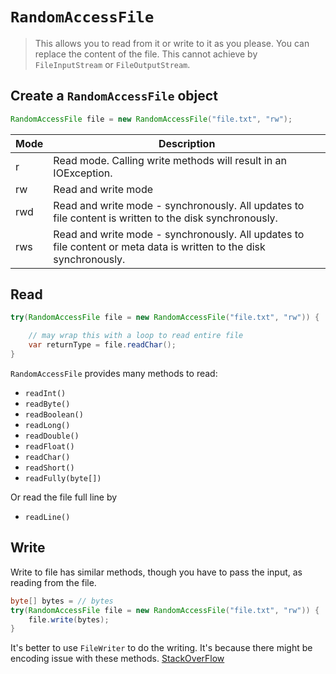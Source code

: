 # `RandomAccessFile`

> This allows you to read from it or write to it as you please. You can replace the content of the file. This cannot achieve by `FileInputStream` or `FileOutputStream`.

## Create a `RandomAccessFile` object

```java
RandomAccessFile file = new RandomAccessFile("file.txt", "rw");
```

| Mode | Description                                                                                                         |
|------|---------------------------------------------------------------------------------------------------------------------|
| r    | Read mode. Calling write methods will result in an IOException.                                                     |
| rw   | Read and write mode                                                                                                 |
| rwd  | Read and write mode - synchronously. All updates to file content is written to the disk synchronously.              |
| rws  | Read and write mode - synchronously. All updates to file content or meta data is written to the disk synchronously. |


## Read 

```java
try(RandomAccessFile file = new RandomAccessFile("file.txt", "rw")) {

	// may wrap this with a loop to read entire file
	var returnType = file.readChar();
}
```

`RandomAccessFile` provides many methods to read:
- `readInt()`
- `readByte()`
- `readBoolean()`
- `readLong()`
- `readDouble()`
- `readFloat()`
- `readChar()`
- `readShort()`
- `readFully(byte[])`

Or read the file full line by
- `readLine()`

## Write 

Write to file has similar methods, though you have to pass the input, as reading from the file. 
```java
byte[] bytes = // bytes
try(RandomAccessFile file = new RandomAccessFile("file.txt", "rw")) {
	file.write(bytes);
}
```

It's better to use `FileWriter` to do the writing. It's because there might be encoding issue with these methods.
[StackOverFlow](https://stackoverflow.com/questions/65383199/randomaccessfile-writechar-method-writing-nulto-file-and-writeutf-writing-enq)

